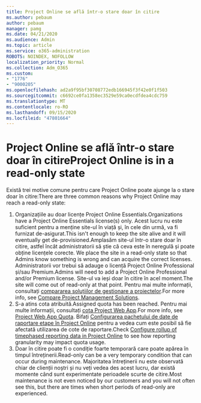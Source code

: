 ```yaml
---
title: Project Online se află într-o stare doar în citire
ms.author: pebaum
author: pebaum
manager: pamg
ms.date: 04/21/2020
ms.audience: Admin
ms.topic: article
ms.service: o365-administration
ROBOTS: NOINDEX, NOFOLLOW
localization_priority: Normal
ms.collection: Adm_O365
ms.custom:
- "1776"
- "9000205"
ms.openlocfilehash: ad2a9f95bf30708772edb166945f3f42e0f1f503
ms.sourcegitcommit: c6692ce0fa1358ec3529e59ca0ecdfdea4cdc759
ms.translationtype: MT
ms.contentlocale: ro-RO
ms.lasthandoff: 09/15/2020
ms.locfileid: "47801664"
---
```

# <a name="project-online-is-in-a-read-only-state"></a><span data-ttu-id="a04d5-102">Project Online se află într-o stare doar în citire</span><span class="sxs-lookup"><span data-stu-id="a04d5-102">Project Online is in a read-only state</span></span>

<span data-ttu-id="a04d5-103">Există trei motive comune pentru care Project Online poate ajunge la o stare doar în citire:</span><span class="sxs-lookup"><span data-stu-id="a04d5-103">There are three common reasons why Project Online may reach a read-only state:</span></span>

1. <span data-ttu-id="a04d5-104">Organizațiile au doar licențe Project Online Essentials.</span><span class="sxs-lookup"><span data-stu-id="a04d5-104">Organizations have a Project Online Essentials license(s) only.</span></span> <span data-ttu-id="a04d5-105">Acest lucru nu este suficient pentru a menține site-ul în viață și, în cele din urmă, va fi furnizat de-asigurat.</span><span class="sxs-lookup"><span data-stu-id="a04d5-105">This isn't enough to keep the site alive and it will eventually get de-provisioned.</span></span><span data-ttu-id="a04d5-106">Amplasăm site-ul într-o stare doar în citire, astfel încât administratorii să știe că ceva este în neregulă și poate obține licențele corecte.</span><span class="sxs-lookup"><span data-stu-id="a04d5-106"> We place the site in a read-only state so that Admins know something is wrong and can acquire the correct licenses.</span></span> <span data-ttu-id="a04d5-107">Administratorii vor trebui să adauge o licență Project Online Professional și/sau Premium.</span><span class="sxs-lookup"><span data-stu-id="a04d5-107">Admins will need to add a Project Online Professional and/or Premium license.</span></span> <span data-ttu-id="a04d5-108">Site-ul va ieși doar în citire în acel moment.</span><span class="sxs-lookup"><span data-stu-id="a04d5-108">The site will come out of read-only at that point.</span></span> <span data-ttu-id="a04d5-109">Pentru mai multe informații, consultați [compararea soluțiilor de gestionare a proiectelor](https://products.office.com/project/compare-microsoft-project-management-software?tab=1).</span><span class="sxs-lookup"><span data-stu-id="a04d5-109">For more info, see [Compare Project Management Solutions](https://products.office.com/project/compare-microsoft-project-management-software?tab=1).</span></span>
2. <span data-ttu-id="a04d5-110">S-a atins cota atribuită.</span><span class="sxs-lookup"><span data-stu-id="a04d5-110">Assigned quota has been reached.</span></span> <span data-ttu-id="a04d5-111">Pentru mai multe informații, consultați [cota Project Web App](https://docs.microsoft.com/projectonline/tune-project-online-performance#project-web-app-quota).</span><span class="sxs-lookup"><span data-stu-id="a04d5-111">For more info, see [Project Web App Quota](https://docs.microsoft.com/projectonline/tune-project-online-performance#project-web-app-quota).</span></span> <span data-ttu-id="a04d5-112">Bifați [Configurarea pachetului de date de raportare etape în Project Online](https://docs.microsoft.com/ProjectOnline/configure-rollup-of-timephased-reporting-data-in-project-online) pentru a vedea cum este posibil să fie afectată utilizarea de cote de raportare.</span><span class="sxs-lookup"><span data-stu-id="a04d5-112">Check [Configure rollup of timephased reporting data in Project Online](https://docs.microsoft.com/ProjectOnline/configure-rollup-of-timephased-reporting-data-in-project-online) to see how reporting granularity may impact quota usage.</span></span>
3. <span data-ttu-id="a04d5-113">Doar în citire poate fi o condiție foarte temporară care poate apărea în timpul întreținerii.</span><span class="sxs-lookup"><span data-stu-id="a04d5-113">Read-only can be a very temporary condition that can occur during maintenance.</span></span> <span data-ttu-id="a04d5-114">Majoritatea întreținerii nu este observată chiar de clienții noștri și nu veți vedea des acest lucru, dar există momente când sunt experimentate perioadele scurte de citire.</span><span class="sxs-lookup"><span data-stu-id="a04d5-114">Most maintenance is not even noticed by our customers and you will not often see this, but there are times when short periods of read-only are experienced.</span></span>
